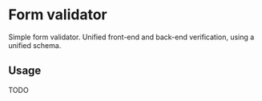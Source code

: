 # Form validator

Simple form validator. Unified front-end and back-end verification, using a unified schema.

## Usage

TODO
